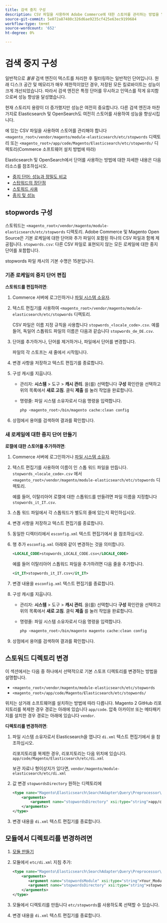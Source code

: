 ```yaml
---
title: 검색 중지 구성
description: CSV 파일을 사용하여 Adobe Commerce에 대한 스토어를 관리하는 방법을 알아봅니다.
source-git-commit: 5e072a87480c326d6ae9235cf425e63ec9199684
workflow-type: tm+mt
source-wordcount: '652'
ht-degree: 0%

---
```



# 검색 중지 구성

일반적으로 _불용_ 검색 엔진이 텍스트를 처리한 후 필터링하는 일반적인 단어입니다. 원래 디스크 공간 및 메모리가 매우 제한적이었던 경우, 저장된 모든 킬로바이트는 성능이 크게 개선되었습니다. 따라서 검색 엔진은 특정 단어를 무시하고 인덱스를 작게 유지함으로써 성능 향상을 달성했습니다.

현재 스토리지 용량이 더 증가했지만 성능은 여전히 중요합니다. 다른 검색 엔진과 마찬가지로 Elasticsearch 및 OpenSearch도 여전히 스토어를 사용하여 성능을 향상시킵니다.

에 있는 CSV 파일을 사용하여 스토어를 관리해야 합니다 `<magento_root>/vendor/magento/module-elasticsearch/etc/stopwords` 디렉토리 또는 `<magento_root>/app/code/Magento/Elasticsearch/etc/stopwords/` 디렉토리(Commerce 소프트웨어 설치 방법에 따라)

Elasticsearch 및 OpenSearch에서 단어를 사용하는 방법에 대한 자세한 내용은 다음 리소스를 참조하십시오.

- [중지 단어: 성능과 정밀도 비교](https://www.elastic.co/guide/en/elasticsearch/guide/current/stopwords.html)
- [스탑워드의 장단점](https://www.elastic.co/guide/en/elasticsearch/guide/current/pros-cons-stopwords.html)
- [스토워드 사용](https://www.elastic.co/guide/en/elasticsearch/guide/current/using-stopwords.html)
- [중지 및 성능](https://www.elastic.co/guide/en/elasticsearch/guide/current/stopwords-performance.html)

## stopwords 구성

스토워드는 `<magento_root>/vendor/magento/module-elasticsearch/etc/stopwords` 디렉토리. Adobe Commerce 및 Magento Open Source은 기본 로케일에 대한 단어와 추가 파일이 포함된 하나의 CSV 파일과 함께 제공됩니다. `stopwords.csv`: 다른 CSV 파일로 표현되지 않는 모든 로케일에 대한 중지 단어를 포함합니다.

stopwords 파일 캐시의 기본 수명은 15분입니다.

### 기존 로케일의 중지 단어 편집

**스토워드를 편집하려면**:

1. Commerce 서버에 로그인하거나 [파일 시스템 소유자](../../installation/prerequisites/file-system/overview.md).
1. 텍스트 편집기를 사용하여 `<magento_root>/vendor/magento/module-elasticsearch/etc/stopwords` 디렉토리.

   CSV 파일은 이름 지정 규칙을 사용합니다 `stopwords_<locale_code>.csv`. 예를 들어, 독일어 스톱워드 파일의 이름은 다음과 같습니다 `stopwords_de_DE.csv`.

1. 단어를 추가하거나, 단어를 제거하거나, 파일에서 단어를 변경합니다.

   파일의 각 스토프는 새 줄에서 시작됩니다.

1. 변경 사항을 저장하고 텍스트 편집기를 종료합니다.
1. 구성 캐시를 지웁니다.

   - 관리자: **시스템** > 도구 > **캐시 관리**. 을(를) 선택합니다 **구성** 확인란을 선택하고 위의 목록에서 **새로 고침**. 클릭 **제출** 를 눌러 작업을 완료합니다.

   - 명령줄: 파일 시스템 소유자로서 다음 명령을 입력합니다.

      ```bash
      php <magento_root>/bin/magento cache:clean config
      ```

1. 상점에서 용어를 검색하여 결과를 확인합니다.

### 새 로케일에 대한 중지 단어 만들기

**로캘에 대한 스토어를 추가하려면**:

1. Commerce 서버에 로그인하거나 [파일 시스템 소유자](../../installation/prerequisites/file-system/overview.md).

1. 텍스트 편집기를 사용하여 이름이 인 스톱 워드 파일을 만듭니다. `stopwords_<locale_code>.csv` 에서 `<magento_root>/vendor/magento/module-elasticsearch/etc/stopwords` 디렉토리.

   예를 들어, 이탈리아어 로캘에 대한 스톱워드를 만들려면 파일 이름을 지정합니다 `stopwords_it_IT.csv`.

1. 스톱 워드 파일에서 각 스톱워드가 별도의 줄에 있는지 확인하십시오.
1. 변경 사항을 저장하고 텍스트 편집기를 종료합니다.
1. 동일한 디렉터리에서 `esconfig.xml` 텍스트 편집기에서 을 참조하십시오.
1. 행 추가 `esconfig.xml` 아래와 같이 변경하는 것을 의미합니다.

   ```xml
   <LOCALE_CODE>stopwords_LOCALE_CODE.csv</LOCALE_CODE>
   ```

   예를 들어 이탈리아어 스톱워드 파일을 추가하려면 다음 줄을 추가합니다.

   ```xml
   <it_IT>stopwords_it_IT.csv</it_IT>
   ```

1. 변경 내용을 `esconfig.xml` 텍스트 편집기를 종료합니다.
1. 구성 캐시를 지웁니다.

   - 관리자: **시스템** > 도구 > **캐시 관리**. 을(를) 선택합니다 **구성** 확인란을 선택하고 위의 목록에서 **새로 고침**. 클릭 **제출** 를 눌러 작업을 완료합니다.

   - 명령줄: 파일 시스템 소유자로서 다음 명령을 입력합니다.

      ```bash
      php <magento_root>/bin/magento magento cache:clean config
      ```

1. 상점에서 용어를 검색하여 결과를 확인합니다.

## 스토워드 디렉토리 변경

이 섹션에서는 다음 중 하나에서 선택적으로 기본 스토프 디렉토리를 변경하는 방법을 설명합니다.

- `<magento_root>/vendor/magento/module-elasticsearch/etc/stopwords`
- `<magento_root>/app/code/Magento/Elasticsearch/etc/stopwords/`

위치는 상거래 소프트웨어를 설치하는 방법에 따라 다릅니다. Magento 2 GitHub 리포지토리를 복제한 경우 경로는 아래에 있습니다 `app/code`. 압축 아카이브 또는 메타패키지를 설치한 경우 경로는 아래에 있습니다 `vendor`.

**디렉토리를 변경하려면**:

1. 파일 시스템 소유자로서 Elasticsearch을 엽니다 `di.xml` 텍스트 편집기에서 을 참조하십시오.

   리포지토리를 복제한 경우, 리포지토리는 다음 위치에 있습니다. `app/code/Magento/Elasticsearch/etc/di.xml`

   보관 자료나 형이상지가 있다면, `vendor/magento/module-elasticsearch/etc/di.xml`

1. 값 변경 `stopwordsDirectory` 원하는 디렉토리에

   ```xml
   <type name="Magento\Elasticsearch\SearchAdapter\Query\Preprocessor\Stopwords">
       <arguments>
           <argument name="stopwordsDirectory" xsi:type="string">app/code/Magento/Elasticsearch/etc/stopwords</argument>
       </arguments>
   </type>
   ```

1. 변경 내용을 `di.xml` 텍스트 편집기를 종료합니다.

## 모듈에서 디렉토리를 변경하려면

1. [모듈 만들기](https://developer.adobe.com/commerce/php/development/build/component-file-structure/)
1. 모듈에서 `etc/di.xml` 지침 추가:

   ```xml
   <type name="Magento\Elasticsearch\SearchAdapter\Query\Preprocessor\Stopwords">
       <arguments>
          <argument name="stopwordsModule" xsi:type="string">Your_Module</argument>
          <argument name="stopwordsDirectory" xsi:type="string">stopwords</argument>
       </arguments>
   </type>
   ```

1. 모듈에서 디렉토리를 만듭니다 `etc/stopwords`를 사용하도록 선택할 수 있습니다.

1. 변경 내용을 `di.xml` 텍스트 편집기를 종료합니다.
